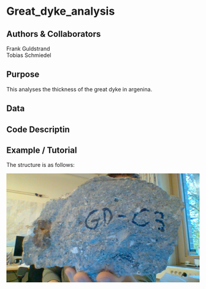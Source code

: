 # Great_dyke_analysis

## Authors & Collaborators
Frank Guldstrand <br>
Tobias Schmiedel

## Purpose
This analyses the thickness of the great dyke in argenina.

## Data

## Code Descriptin

## Example / Tutorial
The structure is as follows:

![Image of Stone](https://github.com/FrankGuldstrand/great_dyke_analysis/blob/master/shape_data/WIN_20191017_08_56_38_Pro.jpg)

